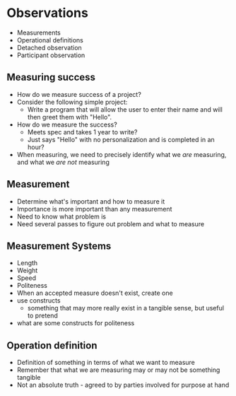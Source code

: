 # Observations
* Measurements
* Operational definitions
* Detached observation
* Participant observation

## Measuring success
* How do we measure success of a project?
* Consider the following simple project:
    * Write a program that will allow the user to enter their name and will then greet them with "Hello".
* How do we measure the success?
    * Meets spec and takes 1 year to write?
    * Just says "Hello" with no personalization and is completed in an hour?
* When measuring, we need to precisely identify what we *are* measuring, and what we *are not* measuring

## Measurement
* Determine what's important and how to measure it
* Importance is more important than any measurement
* Need to know what problem is
* Need several passes to figure out problem and what to measure

## Measurement Systems
* Length
* Weight
* Speed
* Politeness
* When an accepted measure doesn't exist, create one
* use constructs
    * something that may more really exist in a tangible sense, but useful to pretend
* what are some constructs for politeness

## Operation definition
* Definition of something in terms of what we want to measure
* Remember that what we are measuring may or may not be something tangible
* Not an absolute truth - agreed to by parties involved for purpose at hand
